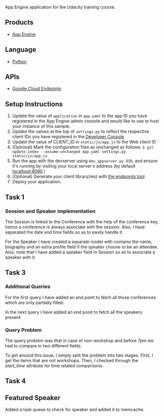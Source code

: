 App Engine application for the Udacity training course.

## Products
- [App Engine][1]

## Language
- [Python][2]

## APIs
- [Google Cloud Endpoints][3]

## Setup Instructions
1. Update the value of `application` in `app.yaml` to the app ID you
   have registered in the App Engine admin console and would like to use to host
   your instance of this sample.
1. Update the values at the top of `settings.py` to
   reflect the respective client IDs you have registered in the
   [Developer Console][4].
1. Update the value of CLIENT_ID in `static/js/app.js` to the Web client ID
1. (Optional) Mark the configuration files as unchanged as follows:
   `$ git update-index --assume-unchanged app.yaml settings.py static/js/app.js`
1. Run the app with the devserver using `dev_appserver.py DIR`, and ensure it's running by visiting your local server's address (by default [localhost:8080][5].)
1. (Optional) Generate your client library(ies) with [the endpoints tool][6].
1. Deploy your application.


[1]: https://developers.google.com/appengine
[2]: http://python.org
[3]: https://developers.google.com/appengine/docs/python/endpoints/
[4]: https://console.developers.google.com/
[5]: https://localhost:8080/
[6]: https://developers.google.com/appengine/docs/python/endpoints/endpoints_tool

## Task 1 
### Session and Speaker implementation

The Session is linked to the Conference with the help of the conference key, hence a conference is always associate with the session. Also, I have separated the date and time fields so as to easily handle it.
 
For the Speaker I have created a separate model with contains the name, biography and an extra profile field if the speaker choose to be an attendee. Also, note that I have added a speaker field in Session so as to associate a speaker with it. 

## Task 3 
### Additional Queries

For the first query I have added an end point to fetch all those conferences which are only partially filled.
 
In the next query I have added an end point to fetch all the speakers present.

### Query Problem

The query problem was that in case of non-workshop and before 7pm we had to compare in two different fields.

To get around this issue, I simply split the problem into two stages. First, I get the items that are not workshops. Then, I checked through the *start_time* attribute for time related comparisons.

## Task 4 
## Featured Speaker

Added a task queue to check for speaker and added it to memcache.
